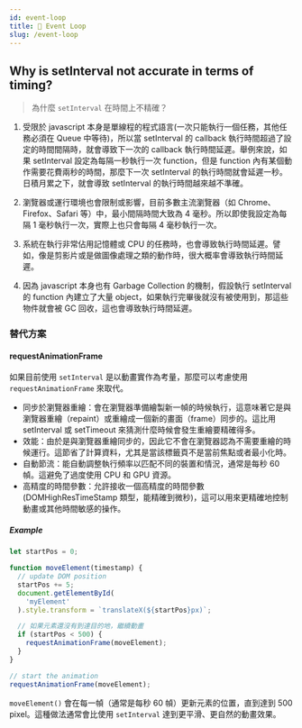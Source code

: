 ```yaml
---
id: event-loop
title: 📄 Event Loop
slug: /event-loop
---
```


## Why is setInterval not accurate in terms of timing?

> 為什麼 `setInterval` 在時間上不精確？

1. 受限於 javascript 本身是單線程的程式語言(一次只能執行一個任務，其他任務必須在 Queue 中等待)，所以當 setInterval 的 callback 執行時間超過了設定的時間間隔時，就會導致下一次的 callback 執行時間延遲。舉例來說，如果 setInterval 設定為每隔一秒執行一次 function，但是 function 內有某個動作需要花費兩秒的時間，那麼下一次 setInterval 的執行時間就會延遲一秒。日積月累之下，就會導致 setInterval 的執行時間越來越不準確。

2. 瀏覽器或運行環境也會限制或影響，目前多數主流瀏覽器（如 Chrome、Firefox、Safari 等）中，最小間隔時間大致為 4 毫秒。所以即使我設定為每隔 1 毫秒執行一次，實際上也只會每隔 4 毫秒執行一次。

3. 系統在執行非常佔用記憶體或 CPU 的任務時，也會導致執行時間延遲。譬如，像是剪影片或是做圖像處理之類的動作時，很大概率會導致執行時間延遲。

4. 因為 javascript 本身也有 Garbage Collection 的機制，假設執行 setInterval 的 function 內建立了大量 object，如果執行完畢後就沒有被使用到，那這些物件就會被 GC 回收，這也會導致執行時間延遲。

### 替代方案

#### requestAnimationFrame

如果目前使用 `setInterval` 是以動畫實作為考量，那麼可以考慮使用 `requestAnimationFrame` 來取代。

- 同步於瀏覽器重繪：會在瀏覽器準備繪製新一幀的時候執行，這意味著它是與瀏覽器重繪（repaint）或重繪成一個新的畫面（frame）同步的。這比用 setInterval 或 setTimeout 來猜測什麼時候會發生重繪要精確得多。
- 效能：由於是與瀏覽器重繪同步的，因此它不會在瀏覽器認為不需要重繪的時候運行。這節省了計算資料，尤其是當該標籤頁不是當前焦點或者最小化時。
- 自動節流：能自動調整執行頻率以匹配不同的裝置和情況，通常是每秒 60 幀。這避免了過度使用 CPU 和 GPU 資源。
- 高精度的時間參數：允許接收一個高精度的時間參數(DOMHighResTimeStamp 類型，能精確到微秒)，這可以用來更精確地控制動畫或其他時間敏感的操作。

##### Example

```js
let startPos = 0;

function moveElement(timestamp) {
  // update DOM position
  startPos += 5;
  document.getElementById(
    'myElement'
  ).style.transform = `translateX(${startPos}px)`;

  // 如果元素還沒有到達目的地，繼續動畫
  if (startPos < 500) {
    requestAnimationFrame(moveElement);
  }
}

// start the animation
requestAnimationFrame(moveElement);
```

`moveElement()` 會在每一幀（通常是每秒 60 幀）更新元素的位置，直到達到 500 pixel。這種做法通常會比使用 `setInterval` 達到更平滑、更自然的動畫效果。
